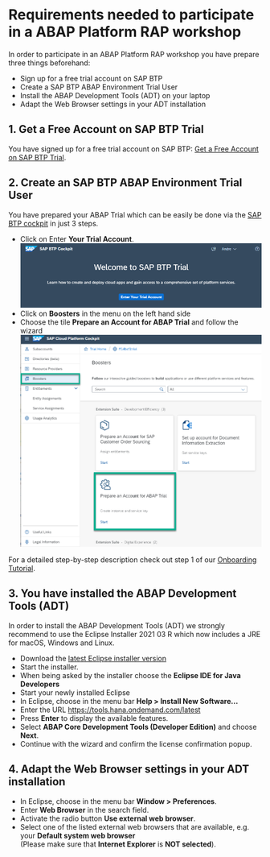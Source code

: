 # Requirements needed to participate in a ABAP Platform RAP workshop

In order to participate in an ABAP Platform RAP workshop you have prepare three things beforehand:

- Sign up for a free trial account on SAP BTP  
- Create a SAP BTP ABAP Environment Trial User  
- Install the ABAP Development Tools (ADT) on your laptop
- Adapt the Web Browser settings in your ADT installation

## 1. Get a Free Account on SAP BTP Trial  

You have signed up for a free trial account on SAP BTP: [Get a Free Account on SAP BTP Trial](https://developers.sap.com/tutorials/hcp-create-trial-account.html).

## 2. Create an SAP BTP ABAP Environment Trial User

You have prepared your ABAP Trial which can be easily be done via the [SAP BTP cockpit](https://cockpit.hanatrial.ondemand.com) in just 3 steps.
  - Click on Enter **Your Trial Account**.
  ![Enter Trial](images/intro_0000.png)
  - Click on **Boosters** in the menu on the left hand side
  - Choose the tile **Prepare an Account for ABAP Trial** and follow the wizard
  ![Start booster](images/intro_0010.png)

  For a detailed step-by-step description check out step 1 of our [Onboarding Tutorial](https://developers.sap.com/tutorials/abap-environment-trial-onboarding.html#146ad3ba-8f2e-454b-93f2-0bbd1dc0ae1f).
  
## 3. You have installed the ABAP Development Tools (ADT)  

In order to install the ABAP Development Tools (ADT) we strongly recommend to use the Eclipse Installer 2021 03 R which now includes a JRE for macOS, Windows and Linux.

- Download the [latest Eclipse installer version](https://www.eclipse.org/downloads/packages/installer)  
- Start the installer.   
- When being asked by the installer choose the **Eclipse IDE for Java Developers**  
- Start your newly installed Eclipse  
- In Eclipse, choose in the menu bar **Help > Install New Software...**  
- Enter the URL https://tools.hana.ondemand.com/latest  
- Press **Enter** to display the available features.  
- Select **ABAP Core Development Tools (Developer Edition)** and choose **Next**.  
- Continue with the wizard and confirm the license confirmation popup. 

## 4. Adapt the Web Browser settings in your ADT installation

- In Eclipse, choose in the menu bar **Window > Preferences**.    
- Enter **Web Browser** in the search field.  
- Activate the radio button **Use external web browser**.  
- Select one of the listed external web browsers that are available, e.g. your **Default system web browser**  
  (Please make sure that **Internet Explorer** is **NOT selected**). 
